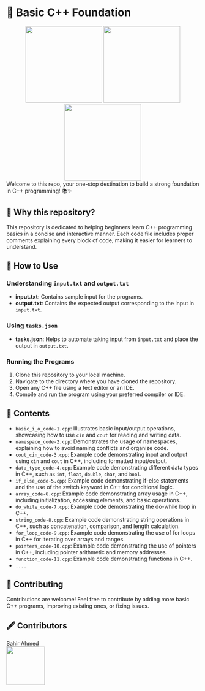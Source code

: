 # 🚀 Basic C++ Foundation
<div align="center">
  <img src="https://user-images.githubusercontent.com/74038190/213866269-5d00981c-7c98-46d7-8a8e-16f462f15227.gif" width="200" />
  <img src="https://user-images.githubusercontent.com/74038190/213866269-5d00981c-7c98-46d7-8a8e-16f462f15227.gif" width="200" />
  <img src="https://user-images.githubusercontent.com/74038190/213866269-5d00981c-7c98-46d7-8a8e-16f462f15227.gif" width="200" />
</div>
Welcome to this repo, your one-stop destination to build a strong foundation in C++ programming! 📚✨

## 🤔 Why this repository?

This repository is dedicated to helping beginners learn C++ programming basics in a concise and interactive manner. Each code file includes proper comments explaining every block of code, making it easier for learners to understand.

## 📝 How to Use

### Understanding `input.txt` and `output.txt`

- **input.txt**: Contains sample input for the programs.
- **output.txt**: Contains the expected output corresponding to the input in `input.txt`.

### Using `tasks.json`

- **tasks.json**: Helps to automate taking input from `input.txt` and place the output in `output.txt`.

### Running the Programs

1. Clone this repository to your local machine.
2. Navigate to the directory where you have cloned the repository.
3. Open any C++ file using a text editor or an IDE.
4. Compile and run the program using your preferred compiler or IDE.

## 📂 Contents

- `basic_i_o_code-1.cpp`: Illustrates basic input/output operations, showcasing how to use `cin` and `cout` for reading and writing data.
- `namespace_code-2.cpp`: Demonstrates the usage of namespaces, explaining how to avoid naming conflicts and organize code.
- `cout_cin_code-3.cpp`: Example code demonstrating input and output using `cin` and `cout` in C++, including formatted input/output.
- `data_type_code-4.cpp`: Example code demonstrating different data types in C++, such as `int`, `float`, `double`, `char`, and `bool`.
- `if_else_code-5.cpp`: Example code demonstrating if-else statements and the use of the switch keyword in C++ for conditional logic.
- `array_code-6.cpp`: Example code demonstrating array usage in C++, including initialization, accessing elements, and basic operations.
- `do_while_code-7.cpp`: Example code demonstrating the do-while loop in C++.
- `string_code-8.cpp`: Example code demonstrating string operations in C++, such as concatenation, comparison, and length calculation.
- `for_loop_code-9.cpp`: Example code demonstrating the use of for loops in C++ for iterating over arrays and ranges.
- `pointers_code-10.cpp`: Example code demonstrating the use of pointers in C++, including pointer arithmetic and memory addresses.
- `function_code-11.cpp`: Example code demonstrating functions in C++.
- `....`

## 🤝 Contributing

Contributions are welcome! Feel free to contribute by adding more basic C++ programs, improving existing ones, or fixing issues.

## 🖋 Contributors

[Sahir Ahmed](https://www.linkedin.com/in/sahir-ahmed/)  
<a href="https://www.linkedin.com/in/sahir-ahmed/">
  <img src="https://user-images.githubusercontent.com/74038190/235294012-0a55e343-37ad-4b0f-924f-c8431d9d2483.gif" width="100" />
</a>


